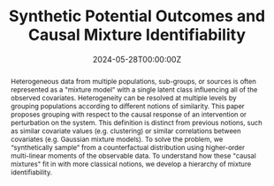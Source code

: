 ---
title: "Synthetic Potential Outcomes and Causal Mixture Identifiability"
authors:
- Admin
- Chandler Squires
- Caroline Uhler
author_notes:
date: "2024-05-28T00:00:00Z"
doi: ""

# Schedule page publish date (NOT publication's date).
publishDate: "2024-05-28T00:00:00Z"

# Publication type.
# Legend: 0 = Uncategorized; 1 = Conference paper; 2 = Journal article;
# 3 = Preprint / Working Paper; 4 = Report; 5 = Book; 6 = Book section;
# 7 = Thesis; 8 = Patent
publication_types: ["3"]

# Publication name and optional abbreviated publication name.
publication: ""
publication_short: ""

abstract: Heterogeneous data from multiple populations, sub-groups, or sources is often represented as a "mixture model” with a single latent class influencing all of the observed covariates. Heterogeneity can be resolved at multiple levels by grouping populations according to different notions of similarity. This paper proposes grouping with respect to the causal response of an intervention or perturbation on the system. This definition is distinct from previous notions, such as similar covariate values (e.g. clustering) or similar correlations between covariates (e.g. Gaussian mixture models). To solve the problem, we “synthetically sample” from a counterfactual distribution using higher-order multi-linear moments of the observable data. To understand how these "causal mixtures" fit in with more classical notions, we develop a hierarchy of mixture identifiability.

# Summary. An optional shortened abstract.
summary: A new technique for causal inference that can sometimes learn more than a randomized controlled trial.

tags:
  -Synthetic Potential Outcomes
  -Mixture Models

featured: true

# links:
# - name: ""
#   url: ""
url_pdf: 'https://arxiv.org/abs/2405.19225'
url_code: 'https://github.com/csquires/synthetic-potential-outcomes'
url_dataset: ''
url_poster: ''
url_project: ''
url_slides: 'presentations/spo_bu3'
url_source: ''
url_video: 'https://www.youtube.com/watch?app=desktop&si=rckWo1PphQC5QqoC&v=hLr7KmUUvJ4&feature=youtu.be'

# Featured image
# To use, add an image named `featured.jpg/png` to your page's folder. 
image:
  caption:
  focal_point:
  preview_only: false

# Associated Projects (optional).
#   Associate this publication with one or more of your projects.
#   Simply enter your project's folder or file name without extension.
#   E.g. `internal-project` references `content/project/internal-project/index.md`.
#   Otherwise, set `projects: [![alt text](spos.png)]`.
projects: ['mixtures']

# Slides (optional).
#   Associate this publication with Markdown slides.
#   Simply enter your slide deck's filename without extension.
#   E.g. `slides: "example"` references `content/slides/example/index.md`.
#   Otherwise, set `slides: ""`.
slides:
---